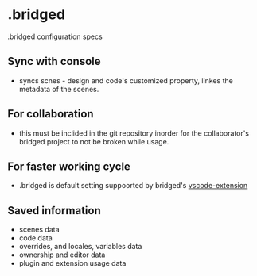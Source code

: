 # .bridged
.bridged configuration specs


## Sync with console
- syncs scnes - design and code's customized property, linkes the metadata of the scenes.


## For collaboration
- this must be inclided in the git repository inorder for the collaborator's bridged project to not be broken while usage.



## For faster working cycle
- .bridged is default setting suppoorted by bridged's [vscode-extension](https://github.com/bridgedxyz/vscode-extension)


## Saved information
- scenes data
- code data
- overrides, and locales, variables data
- ownership and editor data
- plugin and extension usage data
